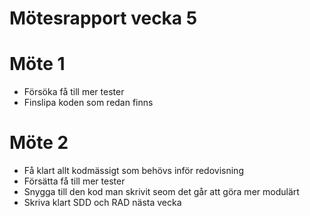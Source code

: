 # Mötesrapport vecka 5
# Möte 1
* Försöka få till mer tester
* Finslipa koden som redan finns

# Möte 2
* Få klart allt kodmässigt som behövs inför redovisning
* Försätta få till mer tester
* Snygga till den kod man skrivit seom det går att göra mer modulärt
* Skriva klart SDD och RAD nästa vecka 
